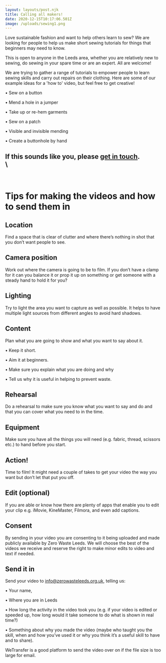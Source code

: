 ```yaml
---
layout: layouts/post.njk
title: Calling all makers!
date: 2020-12-15T10:17:06.501Z
image: /uploads/sewing1.png
---
```

Love sustainable fashion and want to help others learn to sew? We are looking for people to help us make short sewing tutorials for things that beginners may need to know.

This is open to anyone in the Leeds area, whether you are relatively new to sewing, do sewing in your spare time or are an expert. All are welcome!

We are trying to gather a range of tutorials to empower people to learn sewing skills and carry out repairs on their clothing. Here are some of our example ideas for a 'how to' video, but feel free to get creative!

  • Sew on a button

  • Mend a hole in a jumper

  • Take up or re-hem garments

  • Sew on a patch

  • Visible and invisible mending

  • Create a buttonhole by hand 

If this sounds like you, please [get in touch](info@zerowasteleeds.org.uk).\
\
---

<br>

# Tips for making the videos and how to send them in

## Location

Find a space that is clear of clutter and where there’s nothing in shot that you don’t want people to see.

## Camera position

Work out where the camera is going to be to film. If you don’t have a clamp for it can you balance it or prop it up on something or get someone with a steady hand to hold it for you?

## Lighting

Try to light the area you want to capture as well as possible. It helps to have multiple light sources from different angles to avoid hard shadows.

## Content 

Plan what you are going to show and what you want to say about it.

  • Keep it short.

  • Aim it at beginners.

  • Make sure you explain what you are doing and why

  • Tell us why it is useful in helping to prevent waste.

## Rehearsal

Do a rehearsal to make sure you know what you want to say and do and that you can cover what you need to in the time.

## Equipment 

Make sure you have all the things you will need (e.g. fabric, thread, scissors etc.) to hand before you start.

## Action!

Time to film! It might need a couple of takes to get your video the way you want but don’t let that put you off.

## Edit (optional)

If you are able or know how there are plenty of apps that enable you to edit your clip e.g. iMovie, [](https://play.google.com/store/apps/details?id=com.nexstreaming.app.kinemasterfree&hl=en_GB&gl=US)KineMaster, Filmora, and even add captions.

## Consent 

By sending in your video you are consenting to it being uploaded and made publicly available by Zero Waste Leeds. We will choose the best of the videos we receive and reserve the right to make minor edits to video and text if needed.

## Send it in

Send your video to [info@zerowasteleeds.org.uk](mailto:info@zerowasteleeds.org.uk), telling us:

  • Your name,

  • Where you are in Leeds

  • How long the activity in the video took you (e.g. if your video is edited or speeded up, how long would it take someone to do what is shown in real time?)

  • Something about why you made the video (maybe who taught you the skill, when and how you’ve used it or why you think it’s a useful skill to have and to share).

WeTransfer is a good platform to send the video over on if the file size is too large for email.